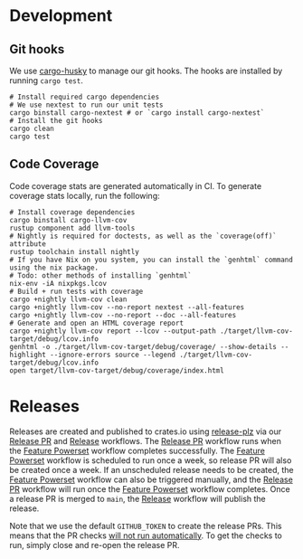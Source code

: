 # Development

## Git hooks

We use [cargo-husky](https://crates.io/crates/cargo-husky) to manage our git hooks. The hooks are installed by running
`cargo test`.

```shell
# Install required cargo dependencies
# We use nextest to run our unit tests
cargo binstall cargo-nextest # or `cargo install cargo-nextest`
# Install the git hooks
cargo clean
cargo test
```

## Code Coverage

Code coverage stats are generated automatically in CI. To generate coverage stats locally, run the following:

```shell
# Install coverage dependencies
cargo binstall cargo-llvm-cov
rustup component add llvm-tools
# Nightly is required for doctests, as well as the `coverage(off)` attribute
rustup toolchain install nightly
# If you have Nix on you system, you can install the `genhtml` command using the nix package.
# Todo: other methods of installing `genhtml`
nix-env -iA nixpkgs.lcov
# Build + run tests with coverage
cargo +nightly llvm-cov clean
cargo +nightly llvm-cov --no-report nextest --all-features 
cargo +nightly llvm-cov --no-report --doc --all-features
# Generate and open an HTML coverage report
cargo +nightly llvm-cov report --lcov --output-path ./target/llvm-cov-target/debug/lcov.info
genhtml -o ./target/llvm-cov-target/debug/coverage/ --show-details --highlight --ignore-errors source --legend ./target/llvm-cov-target/debug/lcov.info
open target/llvm-cov-target/debug/coverage/index.html
```

# Releases

Releases are created and published to crates.io using [release-plz](https://github.com/MarcoIeni/release-plz) via
our [Release PR][ReleasePRLink] and [Release][ReleaseLink] workflows. The [Release PR][ReleasePRLink] workflow runs when
the [Feature Powerset][FeaturePowersetLink] workflow completes successfully. The [Feature Powerset][FeaturePowersetLink]
workflow is scheduled to run once a week, so release PR will also be created once a week. If an unscheduled release
needs to be created, the [Feature Powerset][FeaturePowersetLink] workflow can also be triggered manually, and
the [Release PR][ReleasePRLink] workflow will run once the [Feature Powerset][FeaturePowersetLink] workflow completes.
Once a release PR is merged to `main`, the [Release][ReleaseLink] workflow will publish the release.

Note that we use the default `GITHUB_TOKEN` to create the release PRs. This means that the PR checks [will not
run automatically](https://docs.github.com/en/actions/security-guides/automatic-token-authentication#using-the-github_token-in-a-workflow).
To get the checks to run, simply close and re-open the release PR.

[ReleaseLink]: https://github.com/roadster-rs/roadster/blob/main/.github/workflows/release.yml

[ReleasePRLink]: https://github.com/roadster-rs/roadster/blob/main/.github/workflows/release_pr.yml

[FeaturePowersetLink]: https://github.com/roadster-rs/roadster/blob/main/.github/workflows/feature_powerset.yml
